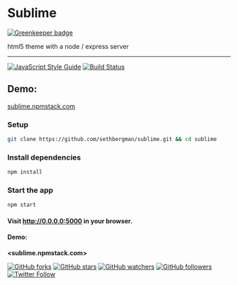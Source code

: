 # Sublime

[![Greenkeeper badge](https://badges.greenkeeper.io/sethbergman/sublime.svg)](https://greenkeeper.io/)

html5 theme with a node / express server

--------------------------------------------------------------------------------

[![JavaScript Style Guide](https://img.shields.io/badge/code_style-standard-brightgreen.svg)](https://standardjs.com) [![Build Status](https://travis-ci.org/sethbergman/sublime.svg?branch=master)](https://travis-ci.org/sethbergman/sublime)


## Demo:

[sublime.npmstack.com](//sublime.npmstack.com)

### Setup

```sh
git clone https://github.com/sethbergman/sublime.git && cd sublime
```

### Install dependencies

```sh
npm install
```

### Start the app

```sh
npm start
```

#### Visit <http://0.0.0.0:5000> in your browser.

#### Demo:

__<sublime.npmstack.com>__


[![GitHub forks](https://img.shields.io/github/forks/sethbergman/sublime.svg?style=social&label=Fork)](https://github.com/sethbergman/sublime) [![GitHub stars](https://img.shields.io/github/stars/sethbergman/sublime.svg?style=social&label=Star)](https://github.com/sethbergman/sublime) [![GitHub watchers](https://img.shields.io/github/watchers/sethbergman/sublime.svg?style=social&label=Watch)](https://github.com/sethbergman/sublime) [![GitHub followers](https://img.shields.io/github/followers/sethbergman.svg?style=social&label=Follow)](https://github.com/sethbergman/sublime) [![Twitter Follow](https://img.shields.io/twitter/follow/seth_bergman.svg?style=social)](https://twitter.com/seth_bergman)